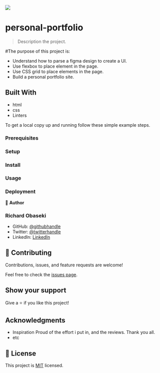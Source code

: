 ![](https://img.shields.io/badge/Microverse-blueviolet)

# personal-portfolio

> Description the project.

#The purpose of this project is:

- Understand how to parse a figma design to create a UI.
- Use flexbox to place element in the page.
- Use CSS grid to place elements in the page.
- Build a personal portfolio site.

## Built With

- html
- css
- Linters



To get a local copy up and running follow these simple example steps.

### Prerequisites

### Setup

### Install

### Usage

### Deployment


👤 **Author**

### Richard Obaseki
- GitHub: [@githubhandle](https://github.com/richy4dev)
- Twitter: [@twitterhandle](https://twitter.com/RichardObasek)
- LinkedIn: [LinkedIn](https://www.linkedin.com/in/richard-obaseki-55878b163/)


## 🤝 Contributing

Contributions, issues, and feature requests are welcome!

Feel free to check the [issues page](../../issues/).

## Show your support

Give a ⭐️ if you like this project!

## Acknowledgments

- Inspiration
Proud of the effort i put in, and the reviews. Thank you all.
- etc

## 📝 License

This project is [MIT](./MIT.md) licensed.